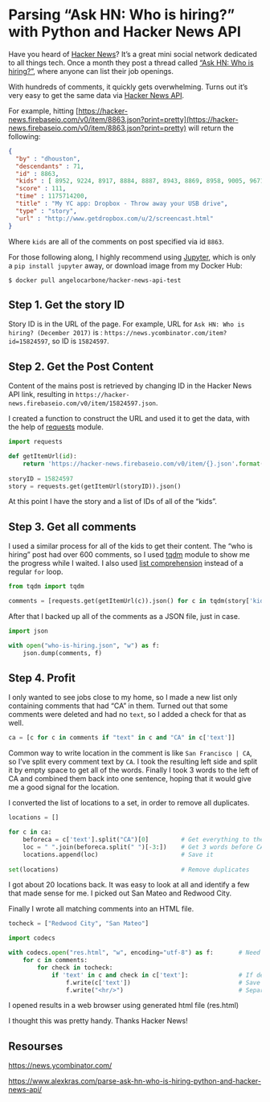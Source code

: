 # Parsing “Ask HN: Who is hiring?” with Python and Hacker News API

Have you heard of [Hacker News](https://news.ycombinator.com/)? It’s a great mini social network dedicated to all things tech. Once a month they post a thread called [“Ask HN: Who is hiring?”](https://news.ycombinator.com/item?id=15824597), where anyone can list their job openings.

With hundreds of comments, it quickly gets overwhelming. Turns out it’s very easy to get the same data via [Hacker News API](https://github.com/HackerNews/API).

For example, hitting [https://hacker-news.firebaseio.com/v0/item/8863.json?print=pretty](https://hacker-news.firebaseio.com/v0/item/8863.json?print=pretty) will return the following:

```json
{
  "by" : "dhouston",
  "descendants" : 71,
  "id" : 8863,
  "kids" : [ 8952, 9224, 8917, 8884, 8887, 8943, 8869, 8958, 9005, 9671, 9067, 8940, 8908, 9055, 8865, 8881, 8872, 8873, 8955, 10403, 8903, 8928, 9125, 8998, 8901, 8902, 8907, 8894, 8878, 8980, 8870, 8934, 8876 ],
  "score" : 111,
  "time" : 1175714200,
  "title" : "My YC app: Dropbox - Throw away your USB drive",
  "type" : "story",
  "url" : "http://www.getdropbox.com/u/2/screencast.html"
}
```

Where `kids` are all of the comments on post specified via id `8863`.

For those following along, I highly recommend using [Jupyter](http://jupyter.org/), which is only a `pip install jupyter` away, or download image from my Docker Hub:

```
$ docker pull angelocarbone/hacker-news-api-test
```


## Step 1. Get the story ID

Story ID is in the URL of the page. For example, URL for `Ask HN: Who is hiring? (December 2017)` is : `https://news.ycombinator.com/item?id=15824597`, so ID is `15824597`.



## Step 2. Get the Post Content

Content of the mains post is retrieved by changing ID in the Hacker News API link, resulting in `https://hacker-news.firebaseio.com/v0/item/15824597.json`.

I created a function to construct the URL and used it to get the data, with the help of [requests](http://docs.python-requests.org/en/master/) module.

```python
import requests

def getItemUrl(id):
    return 'https://hacker-news.firebaseio.com/v0/item/{}.json'.format(str(id))
 
storyID = 15824597
story = requests.get(getItemUrl(storyID)).json()
```

At this point I have the story and a list of IDs of all of the “kids”.



## Step 3. Get all comments

I used a similar process for all of the kids to get their content. The “who is hiring” post had over 600 comments, so I used [tqdm](https://pypi.python.org/pypi/tqdm) module to show me the progress while I waited. I also used [list comprehension](http://www.pythonforbeginners.com/basics/list-comprehensions-in-python) instead of a regular `for` loop.

```python
from tqdm import tqdm

comments = [requests.get(getItemUrl(c)).json() for c in tqdm(story['kids'])]
```

After that I backed up all of the comments as a JSON file, just in case.

```python
import json

with open("who-is-hiring.json", "w") as f:
    json.dump(comments, f)
```



## Step 4. Profit

I only wanted to see jobs close to my home, so I made a new list only containing comments that had “CA” in them. Turned out that some comments were deleted and had no `text`, so I added a check for that as well.

```python
ca = [c for c in comments if "text" in c and "CA" in c['text']]
```

Common way to write location in the comment is like `San Francisco | CA`, so I’ve split every comment text by `CA`. I took the resulting left side and split it by empty space to get all of the words. Finally I took 3 words to the left of CA and combined them back into one sentence, hoping that it would give me a good signal for the location.

I converted the list of locations to a set, in order to remove all duplicates.

```python
locations = []

for c in ca:
    beforeca = c['text'].split("CA")[0]         # Get everything to the left of CA
    loc = " ".join(beforeca.split(" ")[-3:])    # Get 3 words before CA
    locations.append(loc)                       # Save it
    
set(locations)                                  # Remove duplicates
```

I got about 20 locations back. It was easy to look at all and identify a few that made sense for me. I picked out San Mateo and Redwood City.

Finally I wrote all matching comments into an HTML file.

```python
tocheck = ["Redwood City", "San Mateo"]

import codecs

with codecs.open("res.html", "w", encoding="utf-8") as f:       # Need codecs to write utf-8 in Python 2
    for c in comments:
        for check in tocheck:
            if 'text' in c and check in c['text']:              # If desired city
                f.write(c['text'])                              # Save to file
                f.write("<hr/>")                                # Separated by horizontal ruler
```

I opened results in a web browser using generated html file (res.html)

I thought this was pretty handy. Thanks Hacker News!



## Resourses

https://news.ycombinator.com/

https://www.alexkras.com/parse-ask-hn-who-is-hiring-python-and-hacker-news-api/